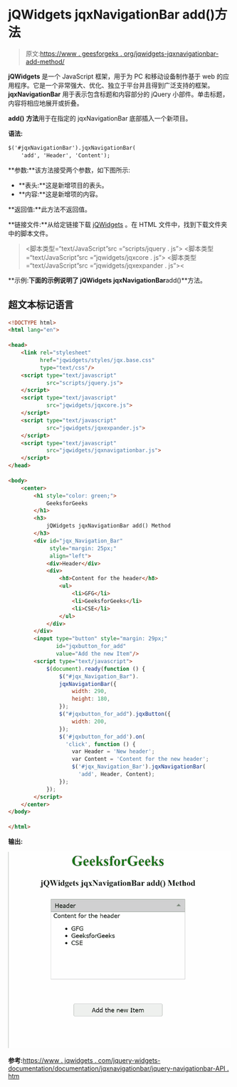 # jQWidgets jqxNavigationBar add()方法

> 原文:[https://www . geesforgeks . org/jqwidgets-jqxnavigationbar-add-method/](https://www.geeksforgeeks.org/jqwidgets-jqxnavigationbar-add-method/)

**jQWidgets** 是一个 JavaScript 框架，用于为 PC 和移动设备制作基于 web 的应用程序。它是一个非常强大、优化、独立于平台并且得到广泛支持的框架。 **jqxNavigationBar** 用于表示包含标题和内容部分的 jQuery 小部件。单击标题，内容将相应地展开或折叠。

**add()** **方法**用于在指定的 jqxNavigationBar 底部插入一个新项目。

**语法:**

```html
$('#jqxNavigationBar').jqxNavigationBar(
    'add', 'Header', 'Content');
```

**参数:**该方法接受两个参数，如下图所示:

*   **表头:**这是新增项目的表头。
*   **内容:**这是新增项的内容。

**返回值:**此方法不返回值。

**链接文件:**从给定链接下载 [jQWidgets](https://www.jqwidgets.com/download/) 。在 HTML 文件中，找到下载文件夹中的脚本文件。

> <link rel="”stylesheet”" href="”jqwidgets/styles/jqx.base.css”" type="”text/css”">
> <脚本类型=“text/JavaScript”src =“scripts/jquery . js”></脚本>
> <脚本类型=“text/JavaScript”src =“jqwidgets/jqxcore . js”></脚本>
> <脚本类型=“text/JavaScript”src =“jqwidgets/jqxexpander . js”><

**示例:**下面的示例说明了 jQWidgets jqxNavigationBar**add()**方法。

## 超文本标记语言

```html
<!DOCTYPE html>
<html lang="en">

<head>
    <link rel="stylesheet" 
          href="jqwidgets/styles/jqx.base.css"
          type="text/css"/>
    <script type="text/javascript" 
            src="scripts/jquery.js">
    </script>
    <script type="text/javascript" 
            src="jqwidgets/jqxcore.js">
    </script>
    <script type="text/javascript" 
            src="jqwidgets/jqxexpander.js">
    </script>
    <script type="text/javascript" 
            src="jqwidgets/jqxnavigationbar.js">
    </script>
</head>

<body>
    <center>
        <h1 style="color: green;">
            GeeksforGeeks
        </h1>
        <h3>
            jQWidgets jqxNavigationBar add() Method
        </h3>
        <div id="jqx_Navigation_Bar"
             style="margin: 25px;" 
             align="left">
            <div>Header</div>
            <div>
                <h8>Content for the header</h8>
                <ul>
                    <li>GFG</li>
                    <li>GeeksforGeeks</li>
                    <li>CSE</li>
                </ul>
            </div>
        </div>
        <input type="button" style="margin: 29px;" 
               id="jqxbutton_for_add" 
               value="Add the new Item"/>
        <script type="text/javascript">
            $(document).ready(function () {
                $("#jqx_Navigation_Bar").
                jqxNavigationBar({
                    width: 290,
                    height: 180,
                });
                $("#jqxbutton_for_add").jqxButton({
                    width: 200,
                });
                $('#jqxbutton_for_add').on(
                  'click', function () {
                    var Header = 'New header';
                    var Content = 'Content for the new header';
                    $('#jqx_Navigation_Bar').jqxNavigationBar(
                      'add', Header, Content);
                });
            });
        </script>
    </center>
</body>

</html>
```

**输出:**

![](img/5376e94e20919b0bdf39b9ed93469fad.png)

**参考:**[https://www . jqwidgets . com/jquery-widgets-documentation/documentation/jqxnavigationbar/jquery-navigationbar-API . htm](https://www.jqwidgets.com/jquery-widgets-documentation/documentation/jqxnavigationbar/jquery-navigationbar-api.htm)